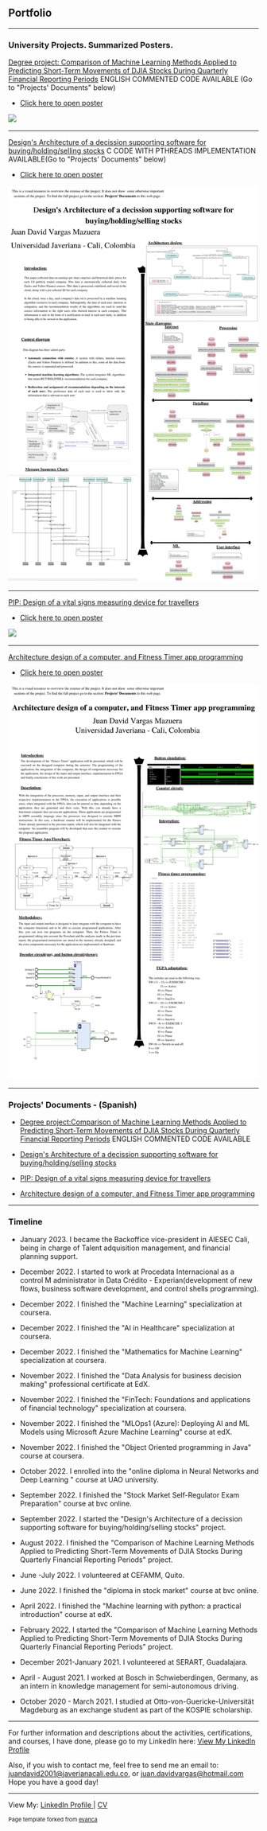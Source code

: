 ## Portfolio


---
### University Projects. Summarized Posters.

[Degree project: Comparison of Machine Learning Methods Applied to Predicting Short-Term Movements of DJIA Stocks During Quarterly Financial Reporting Periods](https://drive.google.com/file/d/1HwM-nndI3PmbBNZRBjc0OxugWNdrR2rN/view?usp=sharing)
 ENGLISH COMMENTED CODE AVAILABLE (Go to "Projects' Documents" below)
 - [Click here to open poster](https://www.canva.com/design/DAFQkuB92vo/f9VwUXOoP5CIxsBTcj79dg/view?utm_content=DAFQkuB92vo&utm_campaign=designshare&utm_medium=link2&utm_source=sharebutton)

<img src="images/Poster_DegreeProject.png?raw=true"/>


---

[Design's Architecture of a decission supporting software for buying/holding/selling stocks](https://drive.google.com/file/d/1emQXiozyWUQaeHPeLE8ydw4g53rW13Ng/view?usp=sharing)
 C CODE WITH PTHREADS IMPLEMENTATION AVAILABLE(Go to "Projects' Documents" below)
  - [Click here to open poster](https://www.canva.com/design/DAFQk5TZRvc/V5uWD41XbIstw-RX9DAa9g/view?utm_content=DAFQk5TZRvc&utm_campaign=designshare&utm_medium=link2&utm_source=sharebutton)

<img src="images/Poster_Architecture_ML_Software_StockMarket.png?raw=true"/>


---

[PIP: Design of a vital signs measuring device for travellers](https://drive.google.com/file/d/1mL0XeWrRTFDERlXTDg2GRa9UACPKTGdS/view?usp=sharing)
 - [Click here to open poster](https://www.canva.com/design/DAFQk3ksHbs/mtdWRPXgs9b4Ho6LM1cuYQ/view?utm_content=DAFQk3ksHbs&utm_campaign=designshare&utm_medium=link2&utm_source=sharebutton)

<img src="images/Poster_VitalSigns.png?raw=true"/>


---


[Architecture design of a computer, and Fitness Timer app programming](https://drive.google.com/file/d/1uvSMTY9uSVOyogz2uCqb85k1BW4Mq4Vg/view?usp=sharing)
 - [Click here to open poster](https://www.canva.com/design/DAFQlY8l12o/ab5N80iGsABGLV_bC1cVIw/view?utm_content=DAFQlY8l12o&utm_campaign=designshare&utm_medium=link2&utm_source=sharebutton)

<img src="images/Poster_Fitness.png?raw=true"/>



---
### Projects' Documents - (Spanish)


- [Degree project:Comparison of Machine Learning Methods Applied to Predicting Short-Term Movements of DJIA Stocks During Quarterly Financial Reporting Periods](https://drive.google.com/drive/folders/1mjlZBEcwGirFmkWyuCtGjAJvY3tU_SCf?usp=sharing)
  ENGLISH COMMENTED CODE AVAILABLE
  
- [Design's Architecture of a decission supporting software for buying/holding/selling stocks](https://drive.google.com/drive/folders/1z_AQXtreZA6JAn1m_sOycwdNzCvRHKhc?usp=sharing)
  
- [PIP: Design of a vital signs measuring device for travellers](https://drive.google.com/drive/folders/1CoL1idKjjKb3Cglz5eRqHbcudqS3a5Ru?usp=sharing)

- [Architecture design of a computer, and Fitness Timer app programming](https://drive.google.com/drive/folders/1iR5xH33t7V-5tq88k20tk8MSsavnJqBS?usp=sharing)



---

### Timeline

- January 2023. I became the Backoffice vice-president in AIESEC Cali, being in charge of Talent adquisition management, and financial planning support.

- December 2022. I started to work at Procedata Internacional as a control M administrator in Data Crédito - Experian(development of new flows, business software development, and control shells programming).

- December 2022. I finished the "Machine Learning" specialization at coursera.

- December 2022. I finished the "AI in Healthcare" specialization at coursera.

- December 2022. I finished the "Mathematics for Machine Learning" specialization at coursera.

- November 2022. I finished the "Data Analysis for business decision making" professional certificate at EdX.

- November 2022. I finished the "FinTech: Foundations and applications of financial technology" specialization at coursera.

- November 2022. I finished the "MLOps1 (Azure): Deploying AI and ML Models using Microsoft Azure Machine Learning" course at edX.

- November 2022. I finished the "Object Oriented programming in Java" course at coursera.

- October 2022. I enrolled into the "online diploma in Neural Networks and Deep Learning " course at UAO university. 

- September 2022. I finished the	"Stock Market Self-Regulator Exam Preparation" course at bvc online.

- September 2022. I started the "Design's Architecture of a decission supporting software for buying/holding/selling stocks" project.  

- August 2022. I finished the "Comparison of Machine Learning Methods Applied to Predicting Short-Term Movements of DJIA Stocks During Quarterly Financial Reporting Periods" project.

- June -July 2022. I volunteered at CEFAMM, Quito. 

- June 2022. I finished the "diploma in stock market" course at bvc online. 

- April 2022. I finished the "Machine learning with python: a practical introduction" course at edX. 

- February 2022. I started the "Comparison of Machine Learning Methods Applied to Predicting Short-Term Movements of DJIA Stocks During Quarterly Financial Reporting Periods" project.

- December 2021-January 2021. I volunteered at SERART, Guadalajara.

- April - August 2021. I worked at Bosch in Schwieberdingen, Germany, as an intern in knowledge management for semi-autonomous driving.

- October 2020 - March 2021. I studied at Otto-von-Guericke-Universität Magdeburg as an exchange student as part of the KOSPIE scholarship.


---


For further information and descriptions about the activities, certifications, and courses, I have done, please go to my LinkedIn here:
<a href="https://www.linkedin.com/in/juan-david-vargas-mazuera-07197a1a5/">View My LinkedIn Profile</a> 



Also, if you wish to contact me, feel free to send me an email to: juandavid2001@javerianacali.edu.co, or juan.davidvargas@hotmail.com
Hope you have a good day!

---
View My:  [LinkedIn Profile ](https://www.linkedin.com/in/juan-david-vargas-mazuera-07197a1a5/) | [ CV](https://drive.google.com/file/d/1OwdW1LuXzyOjZC5xDzbOCnGQklkPRfIs/view?usp=sharing)

<p style="font-size:11px">Page template forked from <a href="https://github.com/evanca/quick-portfolio">evanca</a></p>
<!-- Remove above link if you don't want to attibute -->

